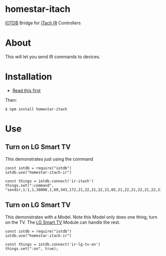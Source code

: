 # homestar-itach
[IOTDB](https://github.com/dpjanes/node-iotdb) Bridge for [iTach IR](http://www.globalcache.com/products/itach/wf2irspecs/) Controllers

# About 

This will let you send IR commands to devices.

# Installation

* [Read this first](https://github.com/dpjanes/node-iotdb/blob/master/docs/install.md)

Then:

    $ npm install homestar-itach

# Use

## Turn on LG Smart TV

This demonstrates just using the command

    const iotdb = require("iotdb")
    iotdb.use("homestar-itach-ir")

    const things = iotdb.connect('ir-itach')
    things.set(":command", "sendir,1:1,1,38000,1,69,343,172,21,22,21,22,21,65,21,22,21,22,21,22,21,22,21,22,21,65,21,65,21,22,21,65,21,65,21,65,21,65,21,65,21,22,21,22,21,65,21,22,21,22,21,22,21,65,21,65,21,65,21,65,21,22,21,65,21,65,21,65,21,22,21,22,21,1673,343,86,21,3732");

## Turn on LG Smart TV 

This demonstrates with a Model. Note this Model only does one thing, 
turn on the TV. The [LG Smart TV](https://github.com/dpjanes/homestar-lg-smart-tv)
Module can handle the rest.

    const iotdb = require("iotdb")
    iotdb.use("homestar-itach-ir")

    const things = iotdb.connect('ir-lg-tv-on')
    things.set(":on", true);
